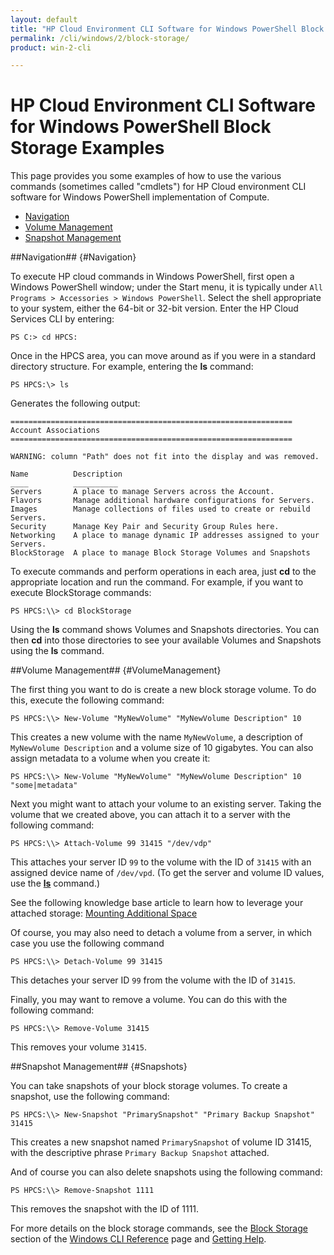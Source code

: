 ```yaml
---
layout: default
title: "HP Cloud Environment CLI Software for Windows PowerShell Block Storage Examples"
permalink: /cli/windows/2/block-storage/
product: win-2-cli

---
```

# HP Cloud Environment CLI Software for Windows PowerShell Block Storage Examples

This page provides you some examples of how to use the various commands (sometimes called "cmdlets") for HP Cloud environment CLI software for Windows PowerShell implementation of Compute.

* [Navigation](#Navigation)
* [Volume Management](#VolumeManagement)
* [Snapshot Management](#Snapshots)

##Navigation## {#Navigation}

To execute HP cloud commands in Windows PowerShell, first open a Windows PowerShell window; under the Start menu, it is typically under `All Programs > Accessories > Windows PowerShell`.  Select the shell appropriate to your system, either the 64-bit or 32-bit version.  Enter the HP Cloud Services CLI by entering:

    PS C:> cd HPCS:

Once in the HPCS area, you can move around as if you were in a standard directory structure.  For example, entering the **ls** command:

    PS HPCS:\> ls

Generates the following output:

    ===============================================================
    Account Associations
    ===============================================================
    
    WARNING: column "Path" does not fit into the display and was removed.
    
    Name          Description
    ____          __________
    Servers       A place to manage Servers across the Account.
    Flavors       Manage additional hardware configurations for Servers.
    Images        Manage collections of files used to create or rebuild Servers.
    Security      Manage Key Pair and Security Group Rules here.
    Networking    A place to manage dynamic IP addresses assigned to your Servers.
    BlockStorage  A place to manage Block Storage Volumes and Snapshots

To execute commands and perform operations in each area, just **cd** to the appropriate location and run the command.  For example, if you want to execute BlockStorage commands:

    PS HPCS:\\> cd BlockStorage

Using the **ls** command shows Volumes and Snapshots directories. You can then **cd** into those directories to see your available Volumes and Snapshots using the **ls** command.

##Volume Management## {#VolumeManagement}

The first thing you want to do is create a new block storage volume.  To do this, execute the following command:

    PS HPCS:\\> New-Volume "MyNewVolume" "MyNewVolume Description" 10

This creates a new volume with the name `MyNewVolume`, a description of  `MyNewVolume Description` and a volume size of 10 gigabytes.  You can also assign metadata to a volume when you create it:

    PS HPCS:\\> New-Volume "MyNewVolume" "MyNewVolume Description" 10 "some|metadata"

Next you might want to attach your volume to an existing server.  Taking the volume that we created above, you can attach it to a server with the following command:

    PS HPCS:\\> Attach-Volume 99 31415 "/dev/vdp" 

This attaches your server ID `99` to the volume with the ID of `31415` with an assigned device name of `/dev/vpd`.  (To get the server and volume ID values, use the [**ls**](/cli/windows/reference#ls) command.)

See the following knowledge base article to learn how to leverage your attached storage: [Mounting Additional Space](https://community.hpcloud.com/article/mounting-additional-space)

Of course, you may also need to detach a volume from a server, in which case you use the following command

    PS HPCS:\\> Detach-Volume 99 31415

This detaches your server ID `99` from the volume with the ID of `31415`.

Finally, you may want to remove a volume.  You can do this with the following command:

    PS HPCS:\\> Remove-Volume 31415

This removes your volume `31415`.

##Snapshot Management## {#Snapshots}

You can take snapshots of your block storage volumes.  To create a snapshot, use the following command:

    PS HPCS:\\> New-Snapshot "PrimarySnapshot" "Primary Backup Snapshot" 31415

This creates a new snapshot named `PrimarySnapshot` of volume ID 31415, with the descriptive phrase `Primary Backup Snapshot` attached.

And of course you can also delete snapshots using the following command:

    PS HPCS:\\> Remove-Snapshot 1111

This removes the snapshot with the ID of 1111.

For more details on the block storage commands, see the [Block Storage](/cli/windows/reference#BlockStorage) section of the [Windows CLI Reference](/cli/windows/reference) page and [Getting Help](/cli/windows/help).
